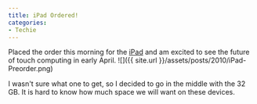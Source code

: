 ```yaml
---
title: iPad Ordered!
categories:
- Techie
---
```


Placed the order this morning for the [iPad](http://www.apple.com/ipad/) and am excited to see the future of touch computing in early April.
![]({{ site.url }}/assets/posts/2010/iPad-Preorder.png)

I wasn't sure what one to get, so I decided to go in the middle with the 32 GB. It is hard to know how much space we will want on these devices.
